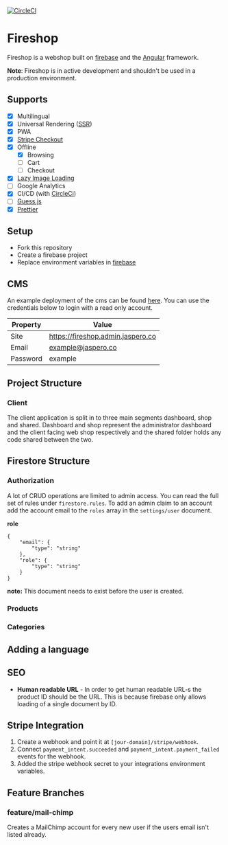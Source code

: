 [![CircleCI](https://circleci.com/gh/Jaspero/fireshop.svg?style=svg)](https://circleci.com/gh/Jaspero/fireshop)

# Fireshop

Fireshop is a webshop built on [firebase](https://firebase.google.com/) and
the [Angular](https://angular.io/) framework.

**Note**: Fireshop is in active development and shouldn't be used in a production environment.

## Supports

- [x] Multilingual
- [x] Universal Rendering ([SSR](https://angular.io/guide/universal))
- [x] PWA
- [x] [Stripe Checkout](https://stripe.com/docs)
- [x] Offline
  - [x] Browsing
  - [ ] Cart
  - [ ] Checkout
- [x] [Lazy Image Loading](https://github.com/Jaspero/ng-image-preload)
- [ ] Google Analytics
- [x] CI/CD (with [CircleCi](https://circleci.com))
- [ ] [Guess.js](https://github.com/guess-js)
- [x] [Prettier](https://github.com/prettier/prettier)

## Setup

- Fork this repository
- Create a firebase project
- Replace environment variables in [firebase](https://firebase.google.com/docs/functions/config-env)

## CMS

An example deployment of the cms can be found [here](https://fireshop.admin.jaspero.co/dashboard).
You can use the credentials below to login with a read only account.

| Property | Value                             |
| -------- | --------------------------------- |
| Site     | https://fireshop.admin.jaspero.co |
| Email    | example@jaspero.co                |
| Password | example                           |

## Project Structure

### Client

The client application is split in to three main segments dashboard, shop and shared.
Dashboard and shop represent the administrator dashboard and the client facing web shop
respectively and the shared folder holds any code shared between the two.

## Firestore Structure

### Authorization

A lot of CRUD operations are limited to admin access. You can read the full set of rules under `firestore.rules`.
To add an admin claim to an account add the account email to the `roles` array in the `settings/user` document.

**role**

```
{
    "email": {
        "type": "string"
    },
    "role": {
        "type": "string"
    }
}
```

**note:**
This document needs to exist before the user is created.

### Products

### Categories

## Adding a language

## SEO

- **Human readable URL** - In order to get human readable URL-s the product ID should be the URL.
  This is because firebase only allows loading of a single document by ID.

## Stripe Integration

1. Create a webhook and point it at `[jour-domain]/stripe/webhook`.
2. Connect `payment_intent.succeeded` and `payment_intent.payment_failed`
   events for the webhook.
3. Added the stripe webhook secret to your integrations environment variables.

## Feature Branches

### feature/mail-chimp

Creates a MailChimp account for every new user if the users
email isn't listed already.
